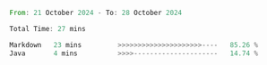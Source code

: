 <!--START_SECTION:waka-->

```rust
From: 21 October 2024 - To: 28 October 2024

Total Time: 27 mins

Markdown   23 mins         >>>>>>>>>>>>>>>>>>>>>----   85.26 %
Java       4 mins          >>>>---------------------   14.74 %
```

<!--END_SECTION:waka-->
